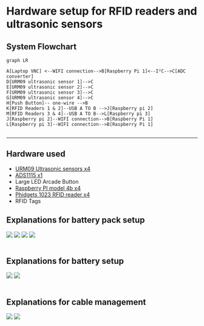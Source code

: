 <h1>
Hardware setup for RFID readers and ultrasonic sensors
</h1>


<h2>
System Flowchart
</h2>




```mermaid
graph LR

A[Laptop VNC] <--WIFI connection-->B[Raspberry Pi 1]<--I²C-->C[ADC converter]
D[URM09 ultrasonic sensor 1]-->C
E[URM09 ultrasonic sensor 2]-->C
F[URM09 ultrasonic sensor 3]-->C
G[URM09 ultrasonic sensor 4]-->C
H[Push Button]-- one-wire -->B
K[RFID Readers 1 & 2]--USB A TO B -->J[Raspberry pi 2]
M[RFID Readers 3 & 4]--USB A TO B-->L[Raspberry pi 3]
J[Raspberry pi 2]--WIFI connection-->B[Raspberry Pi 1]
L[Raspberry pi 3]--WIFI connection-->B[Raspberry Pi 1]


```

------

<h2>
Hardware used
</h2>

* [URM09 Ultrasonic sensors x4](https://www.mouser.com/pdfDocs/Product-Overview-DFRobot-Gravity-URM09-Ultrasonic-Sensor.pdf?srsltid=AfmBOor5n3oFKTlsq1VN-juzz-UtqUuADQH-_8GNkdAGD2FyU22y8_pA)
* [ADS1115 x1](https://esphome.io/components/sensor/ads1115.html)
* Large LED Arcade Button
* [Raspberry PI model 4b x4](https://www.raspberrypi.com/products/raspberry-pi-4-model-b/)
* [Phidgets 1023 RFID reader x4](https://www.raspberrypi.com/products/raspberry-pi-4-model-b/)
* RFID Tags


<h2>
Explanations for battery pack setup
</h2>

<img src="Our box.png">
<img src="RFID on the battery pack.png">
<img src="Ultrasonic sensor.png">
<img src="Button.png">

<br>
<br>

<h2>
Explanations for battery setup
</h2>

<img src="Battery(back).png">
<img src="Battery(front).png">

<br>
<br>

<h2>
Explanations for cable management
</h2>

<img src="cable manage.png">
<img src="pi & breadboard.png">